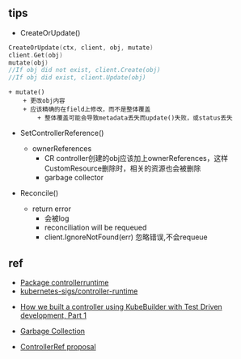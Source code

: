 




## tips
+ CreateOrUpdate()
```go
CreateOrUpdate(ctx, client, obj, mutate)
client.Get(obj)
mutate(obj)
//If obj did not exist, client.Create(obj)
//If obj did exist, client.Update(obj)
```
    + mutate() 
        + 更改obj内容
        + 应该精确的在field上修改，而不是整体覆盖
            + 整体覆盖可能会导致metadata丢失而update()失败，或status丢失

+ SetControllerReference()
    + ownerReferences
        + CR controller创建的obj应该加上ownerReferences，这样CustomResource删除时，相关的资源也会被删除
        + garbage collector

+ Reconcile()
    + return error
        + 会被log
        + reconciliation will be requeued
        + client.IgnoreNotFound(err)  忽略错误,不会requeue

## ref
+ [Package controllerruntime](https://pkg.go.dev/sigs.k8s.io/controller-runtime@v0.6.3)
+ [kubernetes-sigs/controller-runtime](https://github.com/kubernetes-sigs/controller-runtime/blob/v0.2.2/pkg/controller/controllerutil/controllerutil.go#L124)
<!-- details -->
+ [How we built a controller using KubeBuilder with Test Driven development, Part 1](https://engineering.pivotal.io/post/gp4k-kubebuilder-lessons/)

+ [Garbage Collection](https://kubernetes.io/docs/concepts/workloads/controllers/garbage-collection/)
+ [ControllerRef proposal](https://github.com/kubernetes/community/blob/master/contributors/design-proposals/api-machinery/controller-ref.md)